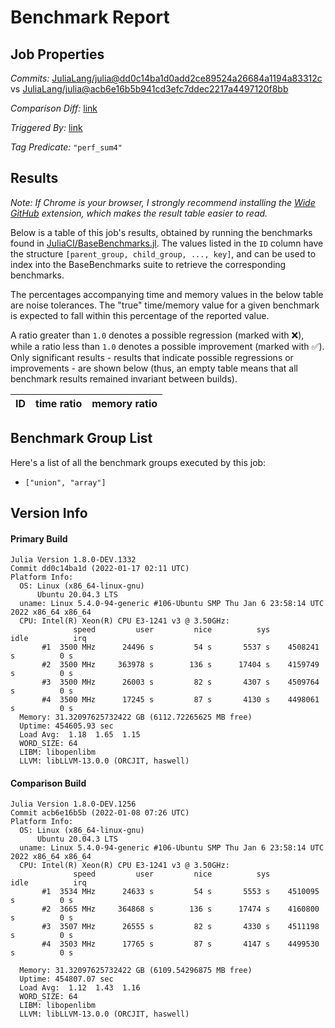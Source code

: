 # Benchmark Report

## Job Properties

*Commits:* [JuliaLang/julia@dd0c14ba1d0add2ce89524a26684a1194a83312c](https://github.com/JuliaLang/julia/commit/dd0c14ba1d0add2ce89524a26684a1194a83312c) vs [JuliaLang/julia@acb6e16b5b941cd3efc7ddec2217a4497120f8bb](https://github.com/JuliaLang/julia/commit/acb6e16b5b941cd3efc7ddec2217a4497120f8bb)

*Comparison Diff:* [link](https://github.com/JuliaLang/julia/compare/acb6e16b5b941cd3efc7ddec2217a4497120f8bb..dd0c14ba1d0add2ce89524a26684a1194a83312c)

*Triggered By:* [link](https://github.com/JuliaLang/julia/commit/dd0c14ba1d0add2ce89524a26684a1194a83312c#commitcomment-64126187)

*Tag Predicate:* `"perf_sum4"`

## Results

*Note: If Chrome is your browser, I strongly recommend installing the [Wide GitHub](https://chrome.google.com/webstore/detail/wide-github/kaalofacklcidaampbokdplbklpeldpj?hl=en)
extension, which makes the result table easier to read.*

Below is a table of this job's results, obtained by running the benchmarks found in
[JuliaCI/BaseBenchmarks.jl](https://github.com/JuliaCI/BaseBenchmarks.jl). The values
listed in the `ID` column have the structure `[parent_group, child_group, ..., key]`,
and can be used to index into the BaseBenchmarks suite to retrieve the corresponding
benchmarks.

The percentages accompanying time and memory values in the below table are noise tolerances. The "true"
time/memory value for a given benchmark is expected to fall within this percentage of the reported value.

A ratio greater than `1.0` denotes a possible regression (marked with :x:), while a ratio less
than `1.0` denotes a possible improvement (marked with :white_check_mark:). Only significant results - results
that indicate possible regressions or improvements - are shown below (thus, an empty table means that all
benchmark results remained invariant between builds).

| ID | time ratio | memory ratio |
|----|------------|--------------|

## Benchmark Group List

Here's a list of all the benchmark groups executed by this job:

- `["union", "array"]`

## Version Info

#### Primary Build

```
Julia Version 1.8.0-DEV.1332
Commit dd0c14ba1d (2022-01-17 02:11 UTC)
Platform Info:
  OS: Linux (x86_64-linux-gnu)
      Ubuntu 20.04.3 LTS
  uname: Linux 5.4.0-94-generic #106-Ubuntu SMP Thu Jan 6 23:58:14 UTC 2022 x86_64 x86_64
  CPU: Intel(R) Xeon(R) CPU E3-1241 v3 @ 3.50GHz: 
              speed         user         nice          sys         idle          irq
       #1  3500 MHz      24496 s         54 s       5537 s    4508241 s          0 s
       #2  3500 MHz     363978 s        136 s      17404 s    4159749 s          0 s
       #3  3500 MHz      26003 s         82 s       4307 s    4509764 s          0 s
       #4  3500 MHz      17245 s         87 s       4130 s    4498061 s          0 s
  Memory: 31.32097625732422 GB (6112.72265625 MB free)
  Uptime: 454605.93 sec
  Load Avg:  1.18  1.65  1.15
  WORD_SIZE: 64
  LIBM: libopenlibm
  LLVM: libLLVM-13.0.0 (ORCJIT, haswell)

```

#### Comparison Build

```
Julia Version 1.8.0-DEV.1256
Commit acb6e16b5b (2022-01-08 07:26 UTC)
Platform Info:
  OS: Linux (x86_64-linux-gnu)
      Ubuntu 20.04.3 LTS
  uname: Linux 5.4.0-94-generic #106-Ubuntu SMP Thu Jan 6 23:58:14 UTC 2022 x86_64 x86_64
  CPU: Intel(R) Xeon(R) CPU E3-1241 v3 @ 3.50GHz: 
              speed         user         nice          sys         idle          irq
       #1  3534 MHz      24633 s         54 s       5553 s    4510095 s          0 s
       #2  3665 MHz     364868 s        136 s      17474 s    4160800 s          0 s
       #3  3507 MHz      26555 s         82 s       4330 s    4511198 s          0 s
       #4  3503 MHz      17765 s         87 s       4147 s    4499530 s          0 s
       
  Memory: 31.32097625732422 GB (6109.54296875 MB free)
  Uptime: 454807.07 sec
  Load Avg:  1.12  1.43  1.16
  WORD_SIZE: 64
  LIBM: libopenlibm
  LLVM: libLLVM-13.0.0 (ORCJIT, haswell)

```

